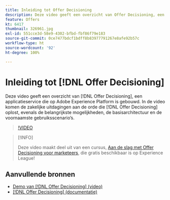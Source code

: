 ```yaml
---
title: Inleiding tot Offer Decisioning
description: Deze video geeft een overzicht van Offer Decisioning, een applicatieservice die op Adobe Experience Platform is gebouwd.
feature: Offers
kt: 6417
thumbnail: 326961.jpg
exl-id: 551cce3d-58e9-4302-bfbd-fbf86f79e183
source-git-commit: 0ce7477bdcf1bdff8b83977791267e8afe92b57c
workflow-type: ht
source-wordcount: '92'
ht-degree: 100%

---
```


# Inleiding tot [!DNL Offer Decisioning]

Deze video geeft een overzicht van [!DNL Offer Decisioning], een applicatieservice die op Adobe Experience Platform is gebouwd. In de video komen de zakelijke uitdagingen aan de orde die [!DNL Offer Decisioning] oplost, evenals de belangrijkste mogelijkheden, de basisarchitectuur en de voornaamste gebruiksscenario’s.


>[!VIDEO](https://video.tv.adobe.com/v/326961?quality=12&learn=on)

>[!INFO]
>
> Deze video maakt deel uit van een cursus, [Aan de slag met Offer Decisioning voor marketeers](https://experienceleague.adobe.com/?recommended=ExperiencePlatform-U-1-2020.1.offerdecisioning), die gratis beschikbaar is op Experience League!

## Aanvullende bronnen

* [Demo van [!DNL Offer Decisioning] (video)](demo-of-offer-decisioning.md)
* [[!DNL Offer Decisioning] (documentatie)](https://experienceleague.adobe.com/docs/offer-decisioning/using/get-started/starting-offer-decisioning.html?lang=nl)
